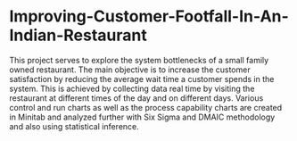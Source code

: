 # Improving-Customer-Footfall-In-An-Indian-Restaurant
This project serves to explore the system bottlenecks of a small family owned restaurant. 
The main objective is to increase the customer satisfaction by reducing the average wait time 
a customer spends in the system. This is achieved by collecting data real time by visiting the 
restaurant at different times of the day and on different days. Various control and run charts 
as well as the process capability charts are created in Minitab and analyzed further with Six Sigma 
and DMAIC methodology and also using statistical inference.

